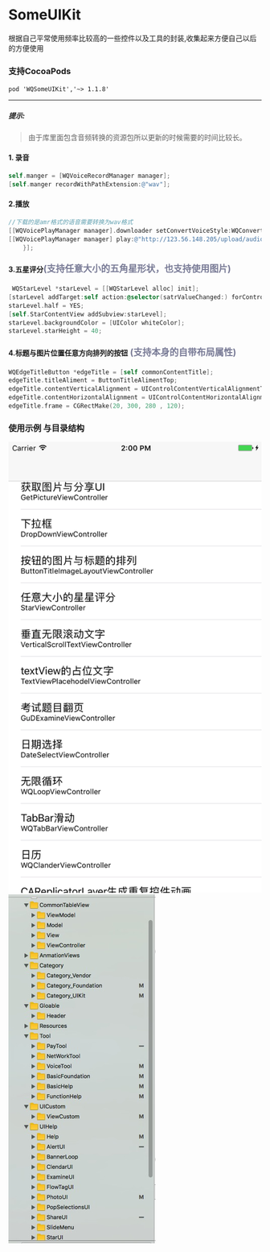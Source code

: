 # SomeUIKit
根据自己平常使用频率比较高的一些控件以及工具的封装,收集起来方便自己以后的方便使用
### 支持CocoaPods
    pod 'WQSomeUIKit','~> 1.1.8'
---
##### 提示:
> 由于库里面包含音频转换的资源包所以更新的时候需要的时间比较长。

#### 1. 录音
```objective-c
self.manger = [WQVoiceRecordManager manager];
[self.manger recordWithPathExtension:@"wav"];
```
#### 2.播放
```objective-c
//下载的是amr格式的语音需要转换为wav格式
[[WQVoicePlayManager manager].downloader setConvertVoiceStyle:WQConvertBase64AmrToWav];
[[WQVoicePlayManager manager] play:@"http://123.56.148.205/upload/audio/865555555555553/2/aud_58aeba23f30b9.txt" playFinsh:^(NSError *error, NSString *urlStr, BOOL finshed) {
    }];
```
#### 3.五星评分<font size=4 color=#7A7C97>(支持任意大小的五角星形状，也支持使用图片)</font> 

```objective-c
 WQStarLevel *starLevel = [[WQStarLevel alloc] init];
[starLevel addTarget:self action:@selector(satrValueChanged:) forControlEvents:UIControlEventValueChanged];
starLevel.half = YES;
[self.StarContentView addSubview:starLevel];
starLevel.backgroundColor = [UIColor whiteColor];
starLevel.starHeight = 40;
```

#### 4.标题与图片位置任意方向排列的按钮<font size=4 color=#7A7C97> (支持本身的自带布局属性)</font>

```objective-c
WQEdgeTitleButton *edgeTitle = [self commonContentTitle];
edgeTitle.titleAliment = ButtonTitleAlimentTop;
edgeTitle.contentVerticalAlignment = UIControlContentVerticalAlignmentTop;
edgeTitle.contentHorizontalAlignment = UIControlContentHorizontalAlignmentLeft;
edgeTitle.frame = CGRectMake(20, 300, 280 , 120);
```
### 使用示例 与目录结构
![](WQSomeUIKitDemo.png)   ![](DirectoryStructure.png)
